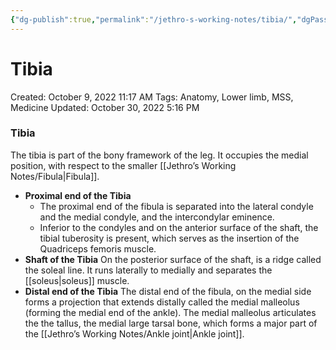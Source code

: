 ```yaml
---
{"dg-publish":true,"permalink":"/jethro-s-working-notes/tibia/","dgPassFrontmatter":true}
---
```



# Tibia

Created: October 9, 2022 11:17 AM
Tags: Anatomy, Lower limb, MSS, Medicine
Updated: October 30, 2022 5:16 PM

### Tibia
The tibia is part of the bony framework of the leg. It occupies the medial position, with respect to the smaller [[Jethro’s Working Notes/Fibula\|Fibula]].
- **Proximal end of the Tibia**
	- The proximal end of the fibula is separated into the lateral condyle and the medial condyle, and the intercondylar eminence.
	- Inferior to the condyles and on the anterior surface of the shaft, the tibial tuberosity is present, which serves as the insertion of the Quadriceps femoris muscle.
- **Shaft of the Tibia**
    On the posterior surface of the shaft, is a ridge called the soleal line. It runs laterally to medially and separates the [[soleus\|soleus]] muscle.
- **Distal end of the Tibia**
    The distal end of the fibula, on the medial side forms a projection that extends distally called the medial malleolus (forming the medial end of the ankle). The medial malleolus articulates the the tallus, the medial large tarsal bone, which forms a major part of the [[Jethro’s Working Notes/Ankle joint\|Ankle joint]].